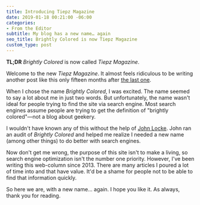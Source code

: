 ```yaml
---
title: Introducing Tiepz Magazine
date: 2019-01-18 00:21:00 -06:00
categories:
- From the Editor
subtitle: My blog has a new name… again
seo_title: Brightly Colored is now Tiepz Magazine
custom_type: post
---
```


**TL;DR** *Brightly Colored* is now called *Tiepz Magazine*.

Welcome to the new *Tiepz Magazine*. It almost feels ridiculous to be writing another post like this only fifteen months after [the last one](/2017/10/a-new-beginning/).

When I chose the name *Brightly Colored*, I was excited. The name seemed to say a lot about me in just two words. But unfortunately, the name wasn't ideal for people trying to find the site via search engine. Most search engines assume people are trying to get the definition of "brightly colored"—not a blog about geekery. 

I wouldn't have known any of this without the help of [John Locke](https://twitter.com/Lockedown_).  John ran an audit of  *Brightly Colored* and helped me realize I needed a new name (among other things) to do better with search engines.

Now don't get me wrong, the purpose of this site isn't to make a living, so search engine optimization isn't the number one priority. However, I've been writing this web-column since 2013. There are many articles I poured a lot of time into and that have value. It'd be a shame for people not to be able to find that information quickly.

So here we are, with a new name… again. I hope you like it. As always, thank you for reading. 
